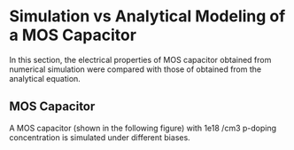 # Simulation vs Analytical Modeling of a MOS Capacitor
In this section, the electrical properties of MOS capacitor obtained from numerical simulation were compared with those of obtained from the analytical 
equation.

## MOS Capacitor
A MOS capacitor (shown in the following figure) with 1e18 /cm3 p-doping concentration is simulated under different biases.

![]()

